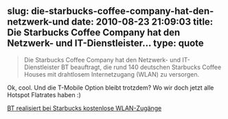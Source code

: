 slug: die-starbucks-coffee-company-hat-den-netzwerk-und
date: 2010-08-23 21:09:03
title: Die Starbucks Coffee Company hat den Netzwerk- und IT-Dienstleister...
type: quote
---

> Die Starbucks Coffee Company hat den Netzwerk- und IT-Dienstleister BT beauftragt, die rund 140 deutschen Starbucks Coffee Houses mit drahtlosem Internetzugang (WLAN) zu versorgen.

Ok, cool. Und die T-Mobile Option bleibt trotzdem? Wo wir doch jetzt alle Hotspot Flatrates haben :)

 [BT realisiert bei Starbucks kostenlose WLAN-Zugänge](http://www.teltarif.de/starbucks-wlan-internet-zugang-kostenlos-surfen/news/39822.html)
